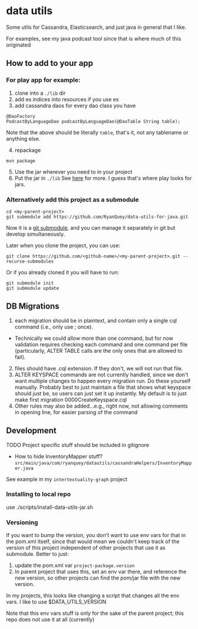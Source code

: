 # data utils

Some utils for Cassandra, Elasticsearch, and just java in general that I like.

For examples, see my java podcast tool since that is where much of this originated

## How to add to your app

### For play app for example:
1) clone into a `./lib` dir
2) add es indices into resources if you use es
3) add cassandra daos for every dao class you have 

  ```
  @DaoFactory 
  PodcastByLanguageDao podcastByLanguageDao(@DaoTable String table);
  ```
  Note that the above should be literally `table`, that's it, not any tablename or anything else.

4) repackage
  ```
  mvn package
  ```

5) Use the jar wherever you need to in your project
6) Put the jar in `./lib`
  See [here](https://www.playframework.com/documentation/2.8.x/sbtDependencies) for more. I guess that's where play looks for jars.

### Alternatively add this project as a submodule
```
cd <my-parent-project>
git submodule add https://github.com/RyanQuey/data-utils-for-java.git
```

Now it is a [git submodule](https://git-scm.com/book/en/v2/Git-Tools-Submodules), and you can manage it separately in git but develop simultaneously.


Later when you clone the project, you can use:
```
git clone https://github.com/<github-name>/<my-parent-project>.git --recurse-submodules
```

Or if you already cloned it you will have to run:
```
git submodule init
git submodule update
```

## DB Migrations
1) each migration should be in plaintext, and contain only a single cql command (i.e., only use ; once).
  * Technically we could allow more than one command, but for now validation requires checking each command and one command per file (particularly, ALTER TABLE calls are the only ones that are allowed to fail).
2) files should have .cql extension. If they don't, we will not run that file.
3) ALTER KEYSPACE commands are not currently handled, since we don't want multiple changes to happen every migration run. Do these yourself manually. Probably best to just maintain a file that shows what keyspace should just be, so users can just set it up instantly. My default is to just make first migration 0000CreateKeyspace.cql
4) Other rules may also be added...e.g., right now, not allowing comments in opening line, for easier parsing of the command

## Development
TODO Project specific stuff should be included in gitignore
- How to hide InventoryMapper stuff? `src/main/java/com/ryanquey/datautils/cassandraHelpers/InventoryMapper.java`

See example in my `intertextuality-graph` project

### Installing to local repo 
use ./scripts/install-data-utils-jar.sh

### Versioning

If you want to bump the version, you don't want to use env vars for that in the pom.xml itself, since that would mean we couldn't keep track of the version of this project independent of other projects that use it as submodule. Better to just:

1) update the pom.xml var `project-package.version`
2) In parent project that uses this, set an env var there, and reference the new version, so other projects can find the pom/jar file with the new version. 

In my projects, this looks like changing a script that changes all the env vars. I like to use $DATA_UTILS_VERSION

Note that this env vars stuff is only for the sake of the parent project; this repo does not use it at all (currently)
